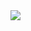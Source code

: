 <img src = "https://capsule-render.vercel.app/api?type=waving&color=0:ffffff,100:0069e3&height=180&section=header&text=✨%20Bhinney%20✨&fontSize=32&animation=fadeIn&fontAlignY=36& fontColor=000000"/>
